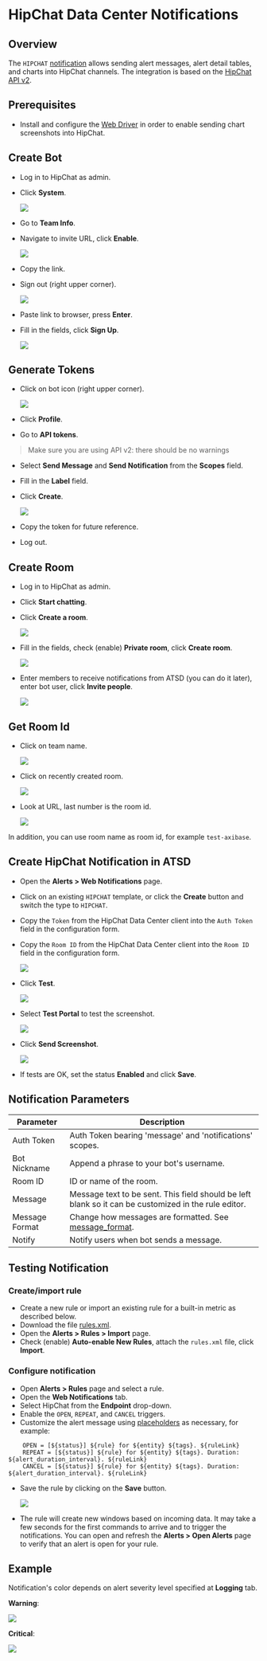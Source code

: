 # HipChat Data Center Notifications

## Overview

The `HIPCHAT` [notification](../web-notifications.md) allows sending alert messages, alert detail tables, and charts into HipChat channels. The integration is based on the [HipChat API v2](https://www.hipchat.com/docs/apiv2).

## Prerequisites

* Install and configure the [Web Driver](web-driver.md) in order to enable sending chart screenshots into HipChat.

## Create Bot

* Log in to HipChat as admin.
* Click **System**.

    ![](images/system.png)

* Go to **Team Info**.
* Navigate to invite URL, click **Enable**.

    ![](images/invite_url.png)

* Copy the link.
* Sign out (right upper corner).

    ![](images/sign_out.png)

* Paste link to browser, press **Enter**.
* Fill in the fields, click **Sign Up**.

    ![](images/hipchat_atsd_bot.png)
    
## Generate Tokens

* Click on bot icon (right upper corner).

    ![](images/bot_icon.png)
    
* Click **Profile**.
* Go to **API tokens**.

> Make sure you are using API v2: there should be no warnings

* Select **Send Message** and **Send Notification** from the **Scopes** field.
* Fill in the **Label** field.
* Click **Create**.

    ![](images/hipchat_token.png)

* Copy the token for future reference.
* Log out.

## Create Room

* Log in to HipChat as admin.
* Click **Start chatting**.
* Click **Create a room**.
    
    ![](images/create_room.png)
    
* Fill in the fields, check (enable) **Private room**, click **Create room**.

    ![](images/private_room.png)
    
* Enter members to receive notifications from ATSD (you can do it later), enter bot user, click **Invite people**.

    ![](images/invite_bot.png)

## Get Room Id

* Click on team name.
    
    ![](images/team_name.png)
    
* Click on recently created room.
    
    ![](images/created_room.png)
    
* Look at URL, last number is the room id.
    
    ![](images/room_url.png) 

In addition, you can use room name as room id, for example `test-axibase`.
    
## Create HipChat Notification in ATSD

* Open the **Alerts > Web Notifications** page.
* Click on an existing `HIPCHAT` template, or click the **Create** button and switch the type to `HIPCHAT`.
* Copy the `Token` from the HipChat Data Center client into the `Auth Token` field in the configuration form.
* Copy the `Room ID` from the HipChat Data Center client into the `Room ID` field in the configuration form. 

    ![](images/hipchat_settings.png)

* Click **Test**.

   ![](images/hipchat_hello_from_atsd.png)

* Select **Test Portal** to test the screenshot.

   ![](images/new_test_portal.png)   

* Click **Send Screenshot**.

   ![](images/hipchat_send_screenshot.png)
   
* If tests are OK, set the status **Enabled** and click **Save**.  

## Notification Parameters

|**Parameter**|**Description**|
|---|---|
|Auth Token|Auth Token bearing 'message' and 'notifications' scopes.|
|Bot Nickname|Append a phrase to your bot's username.|
|Room ID|ID or name of the room.|
|Message|Message text to be sent. This field should be left blank so it can be customized in the rule editor.|
|Message Format|Change how messages are formatted. See [message_format](https://www.hipchat.com/docs/apiv2/method/send_room_notification).|
|Notify|Notify users when bot sends a message.|


## Testing Notification

### Create/import rule

* Create a new rule or import an existing rule for a built-in metric as described below.
* Download the file [rules.xml](resources/rules.xml).
* Open the **Alerts > Rules > Import** page.
* Check (enable) **Auto-enable New Rules**, attach the `rules.xml` file, click **Import**.

### Configure notification

* Open **Alerts > Rules** page and select a rule.
* Open the **Web Notifications** tab.
* Select HipChat from the **Endpoint** drop-down.
* Enable the `OPEN`, `REPEAT`, and `CANCEL` triggers.
* Customize the alert message using [placeholders](../placeholders.md) as necessary, for example:

```ls
    OPEN = [${status}] ${rule} for ${entity} ${tags}. ${ruleLink}
    REPEAT = [${status}] ${rule} for ${entity} ${tags}. Duration: ${alert_duration_interval}. ${ruleLink}
    CANCEL = [${status}] ${rule} for ${entity} ${tags}. Duration: ${alert_duration_interval}. ${ruleLink}
```

* Save the rule by clicking on the **Save** button.

    ![](images/hipchat_notification.png)
    
* The rule will create new windows based on incoming data. It may take a few seconds for the first commands to arrive and to trigger the notifications. You can open and refresh the **Alerts > Open Alerts** page to verify that an alert is open for your rule.

## Example

Notification's color depends on alert severity level specified at **Logging** tab. 

**Warning**:

   ![](images/hipchat_test_1.png)
   
**Critical**:

   ![](images/hipchat_test_2.png)


